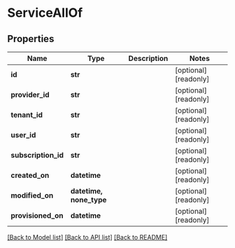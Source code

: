 # ServiceAllOf


## Properties
Name | Type | Description | Notes
------------ | ------------- | ------------- | -------------
**id** | **str** |  | [optional] [readonly] 
**provider_id** | **str** |  | [optional] [readonly] 
**tenant_id** | **str** |  | [optional] [readonly] 
**user_id** | **str** |  | [optional] [readonly] 
**subscription_id** | **str** |  | [optional] [readonly] 
**created_on** | **datetime** |  | [optional] [readonly] 
**modified_on** | **datetime, none_type** |  | [optional] [readonly] 
**provisioned_on** | **datetime** |  | [optional] [readonly] 

[[Back to Model list]](../README.md#documentation-for-models) [[Back to API list]](../README.md#documentation-for-api-endpoints) [[Back to README]](../README.md)



